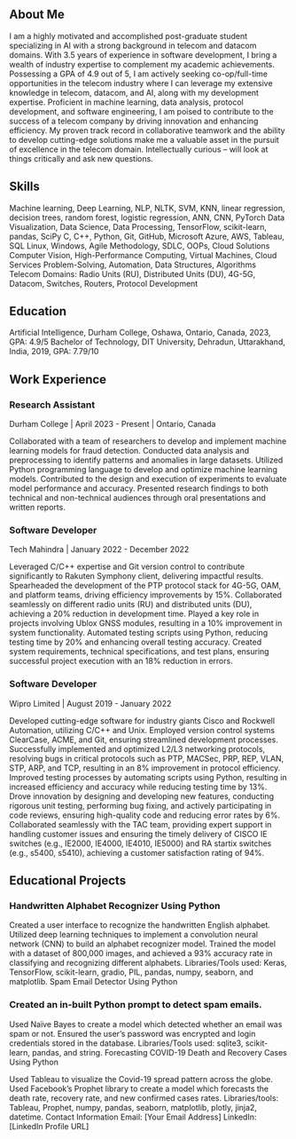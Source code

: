 ## About Me
I am a highly motivated and accomplished post-graduate student specializing in AI with a strong background in telecom and datacom domains. With 3.5 years of experience in software development, I bring a wealth of industry expertise to complement my academic achievements. Possessing a GPA of 4.9 out of 5, I am actively seeking co-op/full-time opportunities in the telecom industry where I can leverage my extensive knowledge in telecom, datacom, and AI, along with my development expertise. Proficient in machine learning, data analysis, protocol development, and software engineering, I am poised to contribute to the success of a telecom company by driving innovation and enhancing efficiency. My proven track record in collaborative teamwork and the ability to develop cutting-edge solutions make me a valuable asset in the pursuit of excellence in the telecom domain. Intellectually curious – will look at things critically and ask new questions.

## Skills
Machine learning, Deep Learning, NLP, NLTK, SVM, KNN, linear regression, decision trees, random forest, logistic regression, ANN, CNN, PyTorch
Data Visualization, Data Science, Data Processing, TensorFlow, scikit-learn, pandas, SciPy
C, C++, Python, Git, GitHub, Microsoft Azure, AWS, Tableau, SQL
Linux, Windows, Agile Methodology, SDLC, OOPs, Cloud Solutions
Computer Vision, High-Performance Computing, Virtual Machines, Cloud Services
Problem-Solving, Automation, Data Structures, Algorithms
Telecom Domains: Radio Units (RU), Distributed Units (DU), 4G-5G, Datacom, Switches, Routers, Protocol Development

## Education
Artificial Intelligence, Durham College, Oshawa, Ontario, Canada, 2023, GPA: 4.9/5
Bachelor of Technology, DIT University, Dehradun, Uttarakhand, India, 2019, GPA: 7.79/10

## Work Experience
### Research Assistant
Durham College | April 2023 - Present | Ontario, Canada

Collaborated with a team of researchers to develop and implement machine learning models for fraud detection.
Conducted data analysis and preprocessing to identify patterns and anomalies in large datasets.
Utilized Python programming language to develop and optimize machine learning models.
Contributed to the design and execution of experiments to evaluate model performance and accuracy.
Presented research findings to both technical and non-technical audiences through oral presentations and written reports.

### Software Developer
Tech Mahindra | January 2022 - December 2022

Leveraged C/C++ expertise and Git version control to contribute significantly to Rakuten Symphony client, delivering impactful results.
Spearheaded the development of the PTP protocol stack for 4G-5G, OAM, and platform teams, driving efficiency improvements by 15%.
Collaborated seamlessly on different radio units (RU) and distributed units (DU), achieving a 20% reduction in development time.
Played a key role in projects involving Ublox GNSS modules, resulting in a 10% improvement in system functionality.
Automated testing scripts using Python, reducing testing time by 20% and enhancing overall testing accuracy.
Created system requirements, technical specifications, and test plans, ensuring successful project execution with an 18% reduction in errors.

### Software Developer
Wipro Limited | August 2019 - January 2022

Developed cutting-edge software for industry giants Cisco and Rockwell Automation, utilizing C/C++ and Unix. Employed version control systems ClearCase, ACME, and Git, ensuring streamlined development processes.
Successfully implemented and optimized L2/L3 networking protocols, resolving bugs in critical protocols such as PTP, MACSec, PRP, REP, VLAN, STP, ARP, and TCP, resulting in an 8% improvement in protocol efficiency.
Improved testing processes by automating scripts using Python, resulting in increased efficiency and accuracy while reducing testing time by 13%.
Drove innovation by designing and developing new features, conducting rigorous unit testing, performing bug fixing, and actively participating in code reviews, ensuring high-quality code and reducing error rates by 6%.
Collaborated seamlessly with the TAC team, providing expert support in handling customer issues and ensuring the timely delivery of CISCO IE switches (e.g., IE2000, IE4000, IE4010, IE5000) and RA startix switches (e.g., s5400, s5410), achieving a customer satisfaction rating of 94%.

## Educational Projects
### Handwritten Alphabet Recognizer Using Python

Created a user interface to recognize the handwritten English alphabet.
Utilized deep learning techniques to implement a convolution neural network (CNN) to build an alphabet recognizer model.
Trained the model with a dataset of 800,000 images, and achieved a 93% accuracy rate in classifying and recognizing different alphabets.
Libraries/Tools used: Keras, TensorFlow, scikit-learn, gradio, PIL, pandas, numpy, seaborn, and matplotlib.
Spam Email Detector Using Python

### Created an in-built Python prompt to detect spam emails.
Used Naïve Bayes to create a model which detected whether an email was spam or not.
Ensured the user’s password was encrypted and login credentials stored in the database.
Libraries/Tools used: sqlite3, scikit-learn, pandas, and string.
Forecasting COVID-19 Death and Recovery Cases Using Python

Used Tableau to visualize the Covid-19 spread pattern across the globe.
Used Facebook’s Prophet library to create a model which forecasts the death rate, recovery rate, and new confirmed cases rates.
Libraries/tools: Tableau, Prophet, numpy, pandas, seaborn, matplotlib, plotly, jinja2, datetime.
Contact Information
Email: [Your Email Address]
LinkedIn: [LinkedIn Profile URL]
